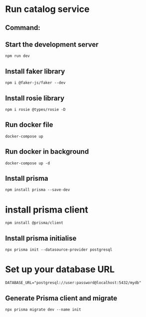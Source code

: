 # Run catalog service

## Command:

## Start the development server
`npm run dev`

## Install faker library
`npm i @faker-js/faker --dev`

## Install rosie library
`npm i rosie @types/rosie -D`

## Run docker file
`docker-compose up`

## Run docker in background
`docker-compose up -d`

## Install prisma
`npm install prisma --save-dev`

# install prisma client
`npm install @prisma/client`

## Install prisma initialise
`npx prisma init --datasource-provider postgresql`

# Set up your database URL
`DATABASE_URL="postgresql://user:password@localhost:5432/mydb"`

## Generate Prisma client and migrate
`npx prisma migrate dev --name init`
